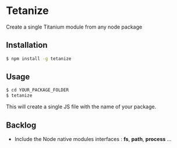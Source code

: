 # Tetanize

Create a single Titanium module from any node package

## Installation

```bash
$ npm install -g tetanize
```

## Usage

```bash
$ cd YOUR_PACKAGE_FOLDER
$ tetanize
```

This will create a single JS file with the name of your package.

## Backlog

* Include the Node native modules interfaces : **fs**, **path**, **process** ... 


